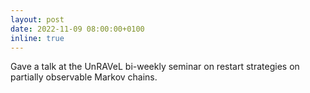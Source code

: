 ```yaml
---
layout: post
date: 2022-11-09 08:00:00+0100
inline: true
---
```


Gave a talk at the UnRAVeL bi-weekly seminar on restart strategies on partially observable Markov chains.
